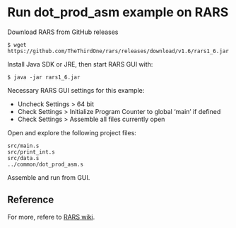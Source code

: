 # Run dot_prod_asm example on RARS

Download RARS from GitHub releases
``` console
$ wget https://github.com/TheThirdOne/rars/releases/download/v1.6/rars1_6.jar
```

Install Java SDK or JRE, then start RARS GUI with:
``` console
$ java -jar rars1_6.jar 
```

Necessary RARS GUI settings for this example:
* Uncheck Settings > 64 bit
* Check Settings > Initialize Program Counter to global ‘main’ if defined
* Check Settings > Assemble all files currently open

Open and explore the following project files:
```
src/main.s
src/print_int.s
src/data.s
../common/dot_prod_asm.s
```

Assemble and run from GUI.

## Reference
For more, refere to [RARS wiki](https://github.com/TheThirdOne/rars/wiki/).